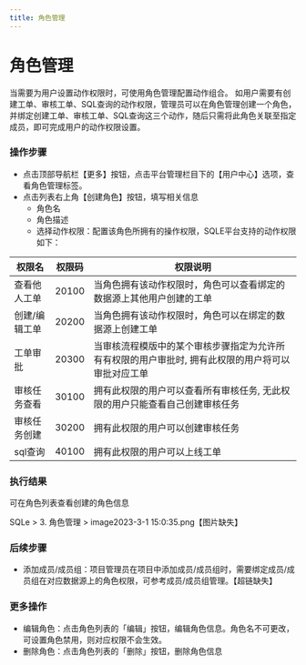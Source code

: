 ```yaml
---
title: 角色管理
---
```


# 角色管理
当需要为用户设置动作权限时，可使用角色管理配置动作组合。
如用户需要有创建工单、审核工单、SQL查询的动作权限，管理员可以在角色管理创建一个角色，并绑定创建工单、审核工单、SQL查询这三个动作，随后只需将此角色关联至指定成员，即可完成用户的动作权限设置。

### 操作步骤
* 点击顶部导航栏【更多】按钮，点击平台管理栏目下的【用户中心】选项，查看角色管理标签。
* 点击列表右上角【创建角色】按钮，填写相关信息
    * 角色名
    * 角色描述
    * 选择动作权限：配置该角色所拥有的操作权限，SQLE平台支持的动作权限如下：


|权限名|权限码|权限说明|
|--|--|------|
|查看他人工单|20100|当角色拥有该动作权限时，角色可以查看绑定的数据源上其他用户创建的工单|
|创建/编辑工单|20200|当角色拥有该动作权限时，角色可以在绑定的数据源上创建工单|
|工单审批|20300|当审核流程模版中的某个审核步骤指定为允许所有有权限的用户审批时, 拥有此权限的用户将可以审批对应工单|
|审核任务查看|30100|拥有此权限的用户可以查看所有审核任务, 无此权限的用户只能查看自己创建审核任务|
|审核任务创建|30200|拥有此权限的用户可以创建审核任务|
|sql查询|40100|拥有此权限的用户可以上线工单|

### 执行结果
可在角色列表查看创建的角色信息

SQLe > 3. 角色管理 > image2023-3-1 15:0:35.png【图片缺失】

### 后续步骤
* 添加成员/成员组：项目管理员在项目中添加成员/成员组时，需要绑定成员/成员组在对应数据源上的角色权限，可参考成员/成员组管理。【超链缺失】

### 更多操作
* 编辑角色：点击角色列表的「编辑」按钮，编辑角色信息。角色名不可更改，可设置角色禁用，则对应权限不会生效。
* 删除角色：点击角色列表的「删除」按钮，删除角色信息
